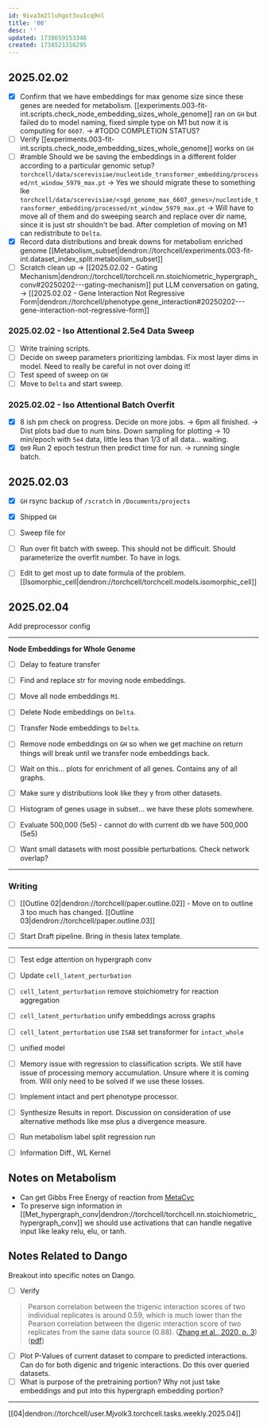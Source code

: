 ```yaml
---
id: 9iva3m2lluhgot3xu1cq9nl
title: '06'
desc: ''
updated: 1738659153348
created: 1738521316295
---
```


## 2025.02.02

- [x] Confirm that we have embeddings for max genome size since these genes are needed for metabolism. [[experiments.003-fit-int.scripts.check_node_embedding_sizes_whole_genome]] ran on `GH` but failed do to model naming, fixed simple type on M1 but now it is computing for `6607`. → #TODO COMPLETION STATUS?
- [ ] Verify [[experiments.003-fit-int.scripts.check_node_embedding_sizes_whole_genome]] works on `GH`
- [ ] #ramble Should we be saving the embeddings in a different folder according to a particular genomic setup? `torchcell/data/scerevisiae/nucleotide_transformer_embedding/processed/nt_window_5979_max.pt` → Yes we should migrate these to something lke `torchcell/data/scerevisiae/<sgd_genome_max_6607_genes>/nucleotide_transformer_embedding/processed/nt_window_5979_max.pt` → Will have to move all of them and do sweeping search and replace over dir name, since it is just str shouldn't be bad. After completion of moving on M1 can redistribute to `Delta`.
- [x] Record data distributions and break downs for metabolism enriched genome [[Metabolism_subset|dendron://torchcell/experiments.003-fit-int.dataset_index_split.metabolism_subset]]
- [ ] Scratch clean up → [[2025.02.02 - Gating Mechanism|dendron://torchcell/torchcell.nn.stoichiometric_hypergraph_conv#20250202---gating-mechanism]] put LLM conversation on gating, → [[2025.02.02 - Gene Interaction Not Regressive Form|dendron://torchcell/phenotype.gene_interaction#20250202---gene-interaction-not-regressive-form]]

### 2025.02.02 - Iso Attentional 2.5e4 Data Sweep

- [ ] Write training scripts.
- [ ] Decide on sweep parameters prioritizing lambdas. Fix most layer dims in model. Need to really be careful in not over doing it!
- [ ] Test speed of sweep on `GH`
- [ ] Move to `Delta` and start sweep.

### 2025.02.02 - Iso Attentional Batch Overfit

- [x] 8 ish pm check on progress. Decide on more jobs. → 6pm all finished. → Dist plots bad due to num bins. Down sampling for plotting → 10 min/epoch with `5e4` data, little less than 1/3 of all data... waiting.
- [x] `Qm9` Run 2 epoch testrun then predict time for run. →  running single batch.

## 2025.02.03

- [x] `GH` rsync backup of `/scratch` in `/Documents/projects`
- [x] Shipped `GH`

- [ ] Sweep file for
- [ ] Run over fit batch with sweep. This should not be difficult. Should parameterize the overfit number. To have in logs.

- [ ] Edit to get most up to date formula of the problem. [[Isomorphic_cell|dendron://torchcell/torchcell.models.isomorphic_cell]]

## 2025.02.04

Add preprocessor config

***
**Node Embeddings for Whole Genome**

- [ ] Delay to feature transfer
- [ ] Find and replace str for moving node embeddings.
- [ ] Move all node embeddings `M1`.
- [ ] Delete Node embeddings on `Delta`.
- [ ] Transfer Node embeddings to `Delta`.
- [ ] Remove node embeddings on `GH` so when we get machine on return things will break until we transfer node embeddings back.

- [ ] Wait on this... plots for enrichment of all genes. Contains any of all graphs.
- [ ] Make sure y distributions look like they y from other datasets.
- [ ] Histogram of genes usage in subset... we have these plots somewhere.
- [ ] Evaluate
500,000 (5e5) - cannot do with current db we have
500,000 (5e5)

- [ ] Want small datasets with most possible perturbations. Check network overlap?

***

### Writing

- [ ] [[Outline 02|dendron://torchcell/paper.outline.02]] - Move on to outline 3 too much has changed. [[Outline 03|dendron://torchcell/paper.outline.03]]

- [ ] Start Draft pipeline. Bring in thesis latex template.

***

- [ ] Test edge attention on hypergraph conv
- [ ] Update `cell_latent_perturbation`
- [ ] `cell_latent_perturbation` remove stoichiometry for reaction aggregation
- [ ] `cell_latent_perturbation` unify embeddings across graphs
- [ ] `cell_latent_perturbation` use `ISAB` set transformer for `intact_whole`
- [ ] unified model

- [ ] Memory issue with regression to classification scripts. We still have issue of processing memory accumulation. Unsure where it is coming from. Will only need to be solved if we use these losses.
- [ ] Implement intact and pert phenotype processor.
- [ ] Synthesize Results in report. Discussion on consideration of use alternative methods like mse plus a divergence measure.
- [ ] Run metabolism label split regression run
- [ ] Information Diff., WL Kernel

## Notes on Metabolism

- Can get Gibbs Free Energy of reaction from [MetaCyc](https://biocyc.org/reaction?orgid=META&id=D-LACTATE-DEHYDROGENASE-CYTOCHROME-RXN)
- To preserve sign information in [[Met_hypergraph_conv|dendron://torchcell/torchcell.nn.stoichiometric_hypergraph_conv]] we should use activations that can handle negative input like leaky relu, elu, or tanh.

## Notes Related to Dango

Breakout into specific notes on Dango.

- [ ] Verify

> Pearson correlation between the trigenic interaction scores of two individual replicates is around 0.59, which is much lower than the Pearson correlation between the digenic interaction score of two replicates from the same data source (0.88). ([Zhang et al., 2020, p. 3](zotero://select/library/items/PJFDVT8Y)) ([pdf](zotero://open-pdf/library/items/AFBC5E89?page=3&annotation=D8D949VF))

- [ ] Plot P-Values of current dataset to compare to predicted interactions. Can do for both digenic and trigenic interactions. Do this over queried datasets.
- [ ] What is purpose of the pretraining portion? Why not just take embeddings and put into this hypergraph embedding portion?

***

[[04|dendron://torchcell/user.Mjvolk3.torchcell.tasks.weekly.2025.04]]
